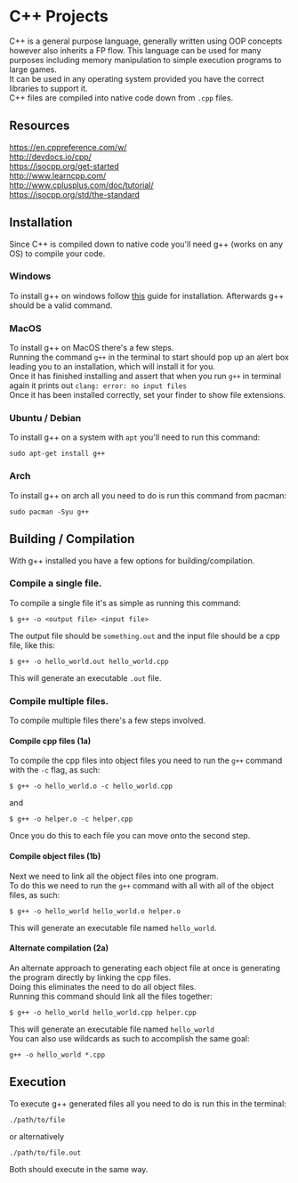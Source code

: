 # C++ Projects
C++ is a general purpose language, generally written using OOP concepts however also inherits a FP flow. This language can be used for many purposes including memory manipulation to simple execution programs to large games.
<br />
It can be used in any operating system provided you have the correct libraries to support it.
<br />
C++ files are compiled into native code down from `.cpp` files.

## Resources
https://en.cppreference.com/w/
<br />
http://devdocs.io/cpp/
<br />
https://isocpp.org/get-started
<br />
http://www.learncpp.com/
<br />
http://www.cplusplus.com/doc/tutorial/
<br />
https://isocpp.org/std/the-standard

## Installation
Since C++ is compiled down to native code you'll need g++ (works on any OS) to compile your code.

### Windows
To install g++ on windows follow <a href="http://www1.cmc.edu/pages/faculty/alee/g++/g++.html">this</a> guide for installation. Afterwards g++ should be a valid command.

### MacOS
To install g++ on MacOS there's a few steps.
<br />
Running the command `g++` in the terminal to start should pop up an alert box leading you to an installation, which will install it for you.
<br />
Once it has finished installing and assert that when you run `g++` in terminal again it prints out `clang: error: no input files`
<br />
Once it has been installed correctly, set your finder to show file extensions.

### Ubuntu / Debian
To install g++ on a system with `apt` you'll need to run this command:
```
sudo apt-get install g++
```

### Arch
To install g++ on arch all you need to do is run this command from pacman:
```
sudo pacman -Syu g++
```

## Building / Compilation
With g++ installed you have a few options for building/compilation.

### Compile a single file.
To compile a single file it's as simple as running this command:
```
$ g++ -o <output file> <input file>
```
The output file should be `something.out` and the input file should be a cpp file, like this:
```
$ g++ -o hello_world.out hello_world.cpp
```
This will generate an executable `.out` file.

### Compile multiple files.
To compile multiple files there's a few steps involved.

#### Compile cpp files (1a)
To compile the cpp files into object files you need to run the `g++` command with the `-c` flag, as such:
```
$ g++ -o hello_world.o -c hello_world.cpp
```
and
```
$ g++ -o helper.o -c helper.cpp
```
Once you do this to each file you can move onto the second step.

#### Compile object files (1b)
Next we need to link all the object files into one program.
<br />
To do this we need to run the `g++` command with all with all of the object files, as such:
```
$ g++ -o hello_world hello_world.o helper.o
```
This will generate an executable file named `hello_world`.

#### Alternate compilation (2a)
An alternate approach to generating each object file at once is generating the program directly by linking the cpp files.
<br />
Doing this eliminates the need to do all object files.
<br />
Running this command should link all the files together:
```
$ g++ -o hello_world hello_world.cpp helper.cpp
```
This will generate an executable file named `hello_world`
<br />
You can also use wildcards as such to accomplish the same goal:
```
g++ -o hello_world *.cpp
```

## Execution
To execute g++ generated files all you need to do is run this in the terminal:
```
./path/to/file
```
or alternatively
```
./path/to/file.out
```
Both should execute in the same way.
